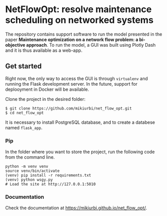 # NetFlowOpt: resolve maintenance scheduling on networked systems

The repository contains support software to run the model presented in the
paper **Maintenance optimization on a network flow problem: a bi-objective
approach**.
To run the model, a GUI was built using Plotly Dash and it is thus available
as a web-app.

## Get started

Right now, the only way to access the GUI is through `virtualenv` and running
the Flask development server.
In the future, support for deplooyment in Docker will be available.

Clone the project in the desired folder:

```
$ git clone https://github.com/mikiurbi/net_flow_opt.git
$ cd net_flow_opt
```

It is necessary to install PostgreSQL database, and to create a databese named `flask_app`.

### Pip

In the folder where you want to store the project, run the following code from
the command line.

```
python -m venv venv
source venv/bin/activate
(venv) pip install -r requirements.txt
(venv) python wsgy.py
# Load the site at http://127.0.0.1:5010
```

### Documentation

Check the documentation at https://mikiurbi.github.io/net_flow_opt/.
